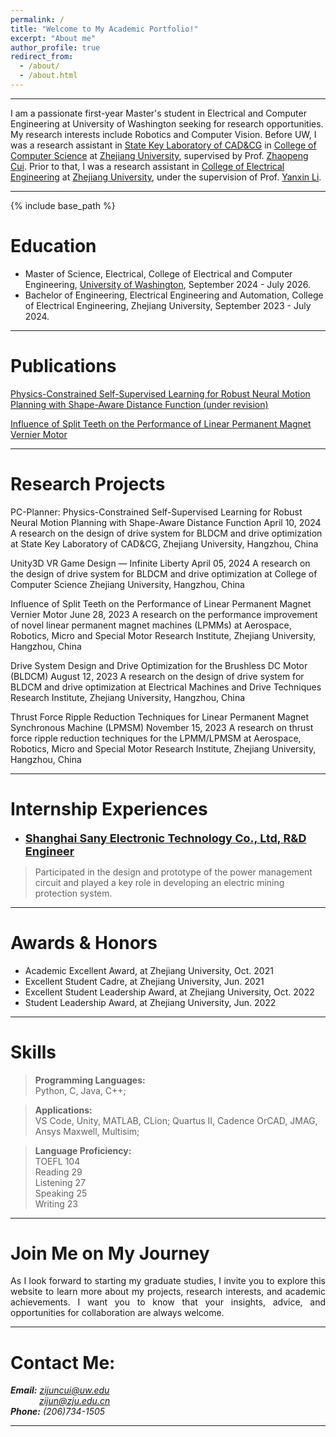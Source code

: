 ```yaml
---
permalink: /
title: "Welcome to My Academic Portfolio!"
excerpt: "About me"
author_profile: true
redirect_from: 
  - /about/
  - /about.html
---  
```


- - -  



I am a passionate first-year Master's student in Electrical and Computer Engineering at University of Washington seeking for research opportunities. My research interests include Robotics and Computer Vision. Before UW, I was a research assistant in [State Key Laboratory of CAD&CG](http://www.cad.zju.edu.cn/english.html) in [College of Computer Science](http://www.en.cs.zju.edu.cn/) at [Zhejiang University](https://www.zju.edu.cn/english/), supervised by Prof. [Zhaopeng Cui](https://zhpcui.github.io/). Prior to that, I was a research assistant in [College of Electrical Engineering](http://ee.zju.edu.cn/englishee/main.htm) at [Zhejiang University](https://www.zju.edu.cn/english/), under the supervision of Prof. [Yanxin Li](https://person.zju.edu.cn/en/EElyx#).

 
- - -  

{% include base_path %}

<div style="display:none">CV======[<b>Download CV</b>](http://ZijunCui02.github.io/files/CV_Zijun_Cui_1.16.pdf)</div>


Education
======
* Master of Science, Electrical, College of Electrical and Computer Engineering, [University of Washington](https://www.washington.edu/), September 2024 - July 2026.
* Bachelor of Engineering, Electrical Engineering and Automation, College of Electrical Engineering, Zhejiang University, September 2023 - July 2024.
  
- - -  

Publications
======  

[Physics-Constrained Self-Supervised Learning for Robust Neural Motion Planning with Shape-Aware Distance Function (under revision)](https://zijuncui02.github.io/2024-paper-2)

[Influence of Split Teeth on the Performance of Linear Permanent Magnet Vernier Motor](https://zijuncui02.github.io/publication/2023-6-28-paper-1)

- - -  

Research Projects
======  

PC-Planner: Physics-Constrained Self-Supervised Learning for Robust Neural Motion Planning with Shape-Aware Distance Function
 April 10, 2024
A research on the design of drive system for BLDCM and drive optimization at State Key Laboratory of CAD&CG, Zhejiang University, Hangzhou, China

Unity3D VR Game Design — Infinite Liberty
 April 05, 2024
A research on the design of drive system for BLDCM and drive optimization at College of Computer Science Zhejiang University, Hangzhou, China



Influence of Split Teeth on the Performance of Linear Permanent Magnet Vernier Motor
 June 28, 2023
A research on the performance improvement of novel linear permanent magnet machines (LPMMs) at Aerospace, Robotics, Micro and Special Motor Research Institute, Zhejiang University, Hangzhou, China

Drive System Design and Drive Optimization for the Brushless DC Motor (BLDCM)
 August 12, 2023
A research on the design of drive system for BLDCM and drive optimization at Electrical Machines and Drive Techniques Research Institute, Zhejiang University, Hangzhou, China

Thrust Force Ripple Reduction Techniques for Linear Permanent Magnet Synchronous Machine (LPMSM)
 November 15, 2023
A research on thrust force ripple reduction techniques for the LPMM/LPMSM at Aerospace, Robotics, Micro and Special Motor Research Institute, Zhejiang University, Hangzhou, China


- - -  

Internship Experiences
======  
 - [<font size=4><b>Shanghai Sany Electronic Technology Co., Ltd, R&D Engineer</b></font>](https://zijuncui02.github.io/internship_experiences/)

<blockquote>
	Participated in the design and prototype of the power management circuit and played a key role in developing an electric mining protection system.
</blockquote>  

- - -  

Awards & Honors
===

- Academic Excellent Award, at Zhejiang University, Oct. 2021
- Excellent Student Cadre, at Zhejiang University, Jun. 2021
- Excellent Student Leadership Award, at Zhejiang University, Oct. 2022
- Student Leadership Award, at Zhejiang University, Jun. 2022

- - -  

Skills
======

<blockquote>
	  <b>Programming Languages:</b><br>
	  Python, C, Java, C++;
</blockquote>

<blockquote>
	  <b>Applications:</b><br>
	  VS Code, Unity, MATLAB, CLion; Quartus II, Cadence OrCAD, JMAG, Ansys Maxwell, Multisim;
</blockquote>

<blockquote>
	  <b>Language Proficiency:</b><br>
	  TOEFL 104<br>
	  Reading 29<br>
	  Listening 27<br>
	  Speaking 25<br>
	  Writing 23<br>
</blockquote>

- - -  


Join Me on My Journey
===  
<p style = "text-align:justify; text-justify:inter-ideograph;">As I look forward to starting my graduate studies, I invite you to explore this website to learn more about my projects, research interests, and academic achievements. I want you to know that your insights, advice, and opportunities for collaboration are always welcome.   </p>  

- - -  

Contact Me:
=== 

***Email:*** *[zijuncui@uw.edu](mailto:zijuncui@uw.edu/)*  
&emsp;&emsp;&emsp; *[zijun@zju.edu.cn](mailto:zijun@zju.edu.cn/)*  
***Phone:*** *(206)734-1505* 

- - -  
